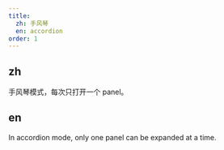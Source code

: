 ```yaml
---
title:
  zh: 手风琴
  en: accordion
order: 1
---
```


## zh

手风琴模式，每次只打开一个 panel。

## en

In accordion mode, only one panel can be expanded at a time.
